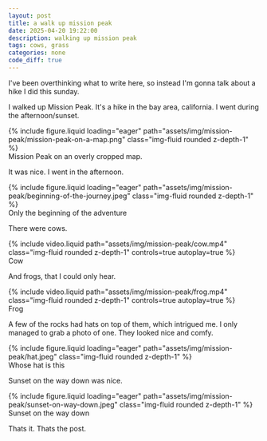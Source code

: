 ```yaml
---
layout: post
title: a walk up mission peak
date: 2025-04-20 19:22:00
description: walking up mission peak
tags: cows, grass
categories: none
code_diff: true
---
```


I've been overthinking what to write here, so instead I'm gonna talk about a hike I did this sunday.

I walked up Mission Peak. It's a hike in the bay area, california. I went during the afternoon/sunset.

<div class="row mt-3">
    <div class="col-6 mx-auto">
    {% include figure.liquid loading="eager" path="assets/img/mission-peak/mission-peak-on-a-map.png" class="img-fluid rounded z-depth-1" %}
    </div>
</div>
<div class="caption">
    Mission Peak on an overly cropped map.
</div>

It was nice. I went in the afternoon.

<div class="row mt-3">
    <div class="col-6 mx-auto">
    {% include figure.liquid loading="eager" path="assets/img/mission-peak/beginning-of-the-journey.jpeg" class="img-fluid rounded z-depth-1" %}
    </div>
</div>
<div class="caption">
    Only the beginning of the adventure
</div>

There were cows.

<div class="row mt-3">
    <div class="col-6 mx-auto">
        {% include video.liquid path="assets/img/mission-peak/cow.mp4" class="img-fluid rounded z-depth-1" controls=true autoplay=true %}
    </div>
</div>
<div class="caption">
    Cow
</div>

And frogs, that I could only hear.

<div class="row mt-3">
    <div class="col-6 mx-auto">
        {% include video.liquid path="assets/img/mission-peak/frog.mp4" class="img-fluid rounded z-depth-1" controls=true autoplay=true %}
    </div>
</div>
<div class="caption">
    Frog
</div>

A few of the rocks had hats on top of them, which intrigued me. I only managed to grab a photo of one. They looked nice and comfy.

<div class="row mt-3">
    <div class="col-6 mx-auto">
        {% include figure.liquid loading="eager" path="assets/img/mission-peak/hat.jpeg" class="img-fluid rounded z-depth-1" %}
    </div>
</div>
<div class="caption">
    Whose hat is this
</div>

Sunset on the way down was nice.

<div class="row mt-3">
    <div class="col-6 mx-auto">
        {% include figure.liquid loading="eager" path="assets/img/mission-peak/sunset-on-way-down.jpeg" class="img-fluid rounded z-depth-1" %}
    </div>
</div>
<div class="caption">
    Sunset on the way down
</div>

Thats it. Thats the post.

